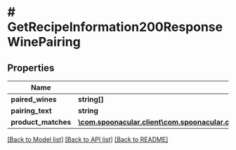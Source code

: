 # # GetRecipeInformation200ResponseWinePairing

## Properties

Name | Type | Description | Notes
------------ | ------------- | ------------- | -------------
**paired_wines** | **string[]** |  |
**pairing_text** | **string** |  |
**product_matches** | [**\com.spoonacular.client\com.spoonacular.client.model\GetRecipeInformation200ResponseWinePairingProductMatchesInner[]**](GetRecipeInformation200ResponseWinePairingProductMatchesInner.md) |  |

[[Back to Model list]](../../README.md#models) [[Back to API list]](../../README.md#endpoints) [[Back to README]](../../README.md)
